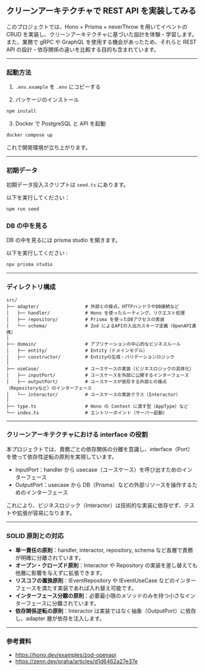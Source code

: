 ## クリーンアーキテクチャで REST API を実装してみる

このプロジェクトでは、Hono + Prisma + neverThrow を用いてイベントの CRUD を実装し、クリーンアーキテクチャに基づいた設計を体験・学習します。  
また、業務で gRPC や GraphQL を使用する機会があったため、それらと REST API の設計・依存関係の違いを比較する目的も含まれています。

---

### 起動方法

1. `.env.example` を `.env` にコピーする

2. パッケージのインストール

```bash
npm install
```

3. Docker で PostgreSQL と API を起動

```bash
docker compose up
```

これで開発環境が立ち上がります。

---

### 初期データ

初期データ投入スクリプトは `seed.ts` にあります。

以下を実行してください：

```bash
npm run seed
```

### DB の中を見る

DB の中を見るには prisma studio を開きます。

以下を実行してください :

```bash
npx prisma studio
```

---

### ディレクトリ構成

```
src/
├── adapter/                 # 外部との接点。HTTPハンドラやDB接続など
│   ├── handler/             # Hono を使ったルーティング、リクエスト処理
│   ├── repository/          # Prisma を使ったDBアクセスの実装
│   └── schema/              # Zod によるAPIの入出力スキーマ定義（OpenAPI連携）
│
├── domain/                  # アプリケーションの中心的なビジネスルール
│   ├── entity/              # Entity（ドメインモデル）
│   ├── constructor/         # Entityの生成・バリデーションロジック
│
├── useCase/                 # ユースケースの実装（ビジネスロジックの具体化）
│   ├── inputPort/           # ユースケースを外部に公開するインターフェース
│   ├── outputPort/          # ユースケースが依存する外部との接点（Repositoryなど）のインターフェース
│   └── interactor/          # ユースケースの実装クラス（Interactor）
│
├── type.ts                  # Hono の Context に渡す型（AppType）など
└── index.ts                 # エントリーポイント（サーバー起動）
```

---

### クリーンアーキテクチャにおける interface の役割

本プロジェクトでは、責務ごとの依存関係の分離を意識し、interface（Port）を使って依存性逆転の原則を実現しています。

- InputPort：handler から usecase（ユースケース）を呼び出すためのインターフェース
- OutputPort：usecase から DB（Prisma）などの外部リソースを操作するためのインターフェース

これにより、ビジネスロジック（Interactor）は技術的な実装に依存せず、テストや拡張が容易になります。

---

### SOLID 原則との対応

- **単一責任の原則**：handler, interactor, repository, schema など各層で責務が明確に分離されています。
- **オープン・クローズド原則**：Interactor や Repository の実装を差し替えても他層に影響を与えずに拡張できます。
- **リスコフの置換原則**：IEventRepository や IEventUseCase などのインターフェースを満たす実装であれば入れ替え可能です。
- **インターフェース分離の原則**：必要最小限のメソッドのみを持つ小さなインターフェースに分離されています。
- **依存関係逆転の原則**：Interactor は実装ではなく抽象（OutputPort）に依存し、adapter 層が依存を注入します。

---

### 参考資料

- https://hono.dev/examples/zod-openapi
- https://zenn.dev/praha/articles/d1d6462a27e37e
